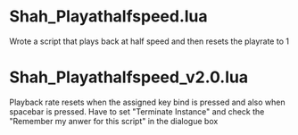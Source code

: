 # Shah_Playathalfspeed.lua
Wrote a script that plays back at half speed and then resets the playrate to 1

# Shah_Playathalfspeed_v2.0.lua
Playback rate resets when the assigned key bind is pressed and also when spacebar is pressed. Have to set "Terminate Instance" and check the "Remember my anwer for this script" in the dialogue box
